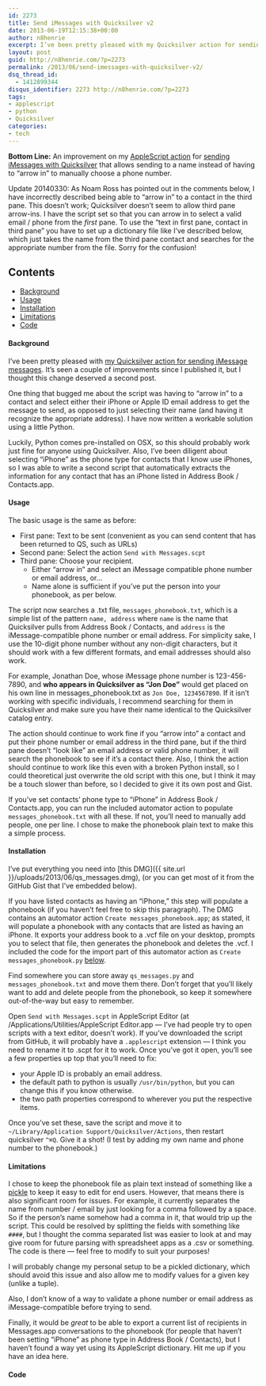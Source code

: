 ```yaml
---
id: 2273
title: Send iMessages with Quicksilver v2
date: 2013-06-19T12:15:38+00:00
author: n8henrie
excerpt: I’ve been pretty pleased with my Quicksilver action for sending iMessage messages. It’s seen a couple of improvements since I published it, but I thought this change deserved a second post.
layout: post
guid: http://n8henrie.com/?p=2273
permalink: /2013/06/send-imessages-with-quicksilver-v2/
dsq_thread_id:
  - 1412899344
disqus_identifier: 2273 http://n8henrie.com/?p=2273
tags:
- applescript
- python
- Quicksilver
categories:
- tech
---
```

**Bottom Line:** An improvement on my [AppleScript action](http://n8henrie.com/2013/03/template-for-writing-quicksilver-actions-in-applescript/) for [sending iMessages with Quicksilver](http://n8henrie.com/2013/04/send-imessage-messages-with-quicksilver/) that allows sending to a name instead of having to “arrow in” to manually choose a phone number.<!--more-->

Update 20140330: As Noam Ross has pointed out in the comments below, I have incorrectly described being able to “arrow in” to a contact in the third pane. This doesn’t work; Quicksilver doesn’t seem to allow third pane arrow-ins. I have the script set so that you can arrow in to select a valid email / phone from the _first_ pane. To use the “text in first pane, contact in third pane” you have to set up a dictionary file like I’ve described below, which just takes the name from the third pane contact and searches for the appropriate number from the file. Sorry for the confusion!

## Contents

  * [Background](#Background)
  * [Usage](#Usage)
  * [Installation](#Installation)
  * [Limitations](#Limitations)
  * [Code](#Code)

#### Background<a id="Background"></a>

I’ve been pretty pleased with [my Quicksilver action for sending iMessage messages](http://n8henrie.com/2013/04/send-imessage-messages-with-quicksilver/). It’s seen a couple of improvements since I published it, but I thought this change deserved a second post.

One thing that bugged me about the script was having to “arrow in” to a contact and select either their iPhone or Apple ID email address to get the message to send, as opposed to just selecting their name (and having it recognize the appropriate address). I have now written a workable solution using a little Python.

Luckily, Python comes pre-installed on OSX, so this should probably work just fine for anyone using Quicksilver. Also, I’ve been diligent about selecting “iPhone” as the phone type for contacts that I know use iPhones, so I was able to write a second script that automatically extracts the information for any contact that has an iPhone listed in Address Book / Contacts.app.

#### Usage<a id="Usage"></a>

The basic usage is the same as before:

  * First pane: Text to be sent (convenient as you can send content that has been returned to QS, such as URLs)
  * Second pane: Select the action `Send with Messages.scpt`
  * Third pane: Choose your recipient.
      * Either “arrow in” and select an iMessage compatible phone number or email address, or…
      * Name alone is sufficient if you’ve put the person into your phonebook, as per below.

The script now searches a .txt file, `messages_phonebook.txt`, which is a simple list of the pattern `name, address` where `name` is the name that Quicksilver pulls from Address Book / Contacts, and `address` is the iMessage-compatible phone number or email address. For simplicity sake, I use the 10-digit phone number without any non-digit characters, but it should work with a few different formats, and email addresses should also work.

For example, Jonathan Doe, whose iMessage phone number is 123-456-7890, and **who appears in Quicksilver as “Jon Doe”** would get placed on his own line in messages_phonebook.txt as `Jon Doe, 1234567890`. If it isn’t working with specific individuals, I recommend searching for them in Quicksilver and make sure you have their name identical to the Quicksilver catalog entry.

The action should continue to work fine if you “arrow into” a contact and put their phone number or email address in the third pane, but if the third pane doesn’t “look like” an email address or valid phone number, it will search the phonebook to see if it’s a contact there. Also, I think the action should continue to work like this even with a broken Python install, so I could theoretical just overwrite the old script with this one, but I think it may be a touch slower than before, so I decided to give it its own post and Gist.

If you’ve set contacts’ phone type to “iPhone” in Address Book / Contacts.app, you can run the included automator action to populate `messages_phonebook.txt` with all these. If not, you’ll need to manually add people, one per line. I chose to make the phonebook plain text to make this a simple process.

#### Installation<a id="Installation"></a>

I’ve put everything you need into [this DMG]({{ site.url }}/uploads/2013/06/qs_messages.dmg), (or you can get most of it from the GitHub Gist that I’ve embedded below).

If you have listed contacts as having an “iPhone,” this step will populate a phonebook (if you haven’t feel free to skip this paragraph). The DMG contains an automator action `Create messages_phonebook.app`; as stated, it will populate a phonebook with any contacts that are listed as having an iPhone. It exports your address book to a .vcf file on your desktop, prompts you to select that file, then generates the phonebook and deletes the .vcf. I included the code for the import part of this automator action as `Create messages_phonebook.py` [below](#Code).

Find somewhere you can store away `qs_messages.py` and `messages_phonebook.txt` and move them there. Don’t forget that you’ll likely want to add and delete people from the phonebook, so keep it somewhere out-of-the-way but easy to remember.

Open `Send with Messages.scpt` in AppleScript Editor (at /Applications/Utilities/AppleScript Editor.app — I’ve had people try to open scripts with a text editor, doesn’t work). If you’ve downloaded the script from GitHub, it will probably have a `.applescript` extension — I think you need to rename it to .scpt for it to work. Once you’ve got it open, you’ll see a few properties up top that you’ll need to fix:

  * your Apple ID is probably an email address.
  * the default path to python is usually `/usr/bin/python`, but you can change this if you know otherwise.
  * the two path properties correspond to wherever you put the respective items.

Once you’ve set these, save the script and move it to `~/Library/Application Support/Quicksilver/Actions`, then restart quicksilver `^⌘Q`. Give it a shot! (I test by adding my own name and phone number to the phonebook.)

#### Limitations<a id="Limitations"></a>

I chose to keep the phonebook file as plain text instead of something like a <a target="_blank" href="http://docs.python.org/2/library/pickle.html">pickle</a> to keep it easy to edit for end users. However, that means there is also significant room for issues. For example, it currently separates the name from number / email by just looking for a comma followed by a space. So if the person’s name somehow had a comma in it, that would trip up the script. This could be resolved by splitting the fields with something like `####`, but I thought the comma separated list was easier to look at and may give room for future parsing with spreadsheet apps as a .csv or something. The code is there — feel free to modify to suit your purposes!

I will probably change my personal setup to be a pickled dictionary, which should avoid this issue and also allow me to modify values for a given key (unlike a tuple).

Also, I don’t know of a way to validate a phone number or email address as iMessage-compatible before trying to send.

Finally, it would be _great_ to be able to export a current list of recipients in Messages.app conversations to the phonebook (for people that haven’t been setting “iPhone” as phone type in Address Book / Contacts), but I haven’t found a way yet using its AppleScript dictionary. Hit me up if you have an idea here.

#### Code<a id="Code"></a>
